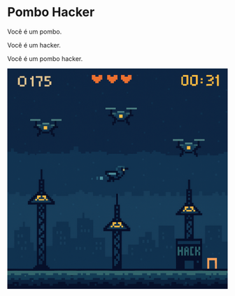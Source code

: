 # Pombo Hacker

Você é um pombo.

Você é um hacker.

Você é um pombo hacker.

![alt text](image.png)
